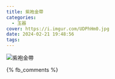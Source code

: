 ```yaml
---
title: 紫袍金帶
categories:
  - 玉器
cover: https://i.imgur.com/UDPhHm0.jpg
date: 2024-02-21 19:48:56
tags:
---
```


![紫袍金帶](https://i.imgur.com/UDPhHm0.jpg)

{% fb_comments %}
